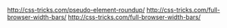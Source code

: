 
http://css-tricks.com/pseudo-element-roundup/
http://css-tricks.com/full-browser-width-bars/
http://css-tricks.com/full-browser-width-bars/
